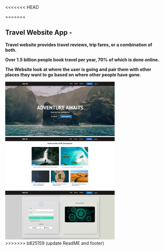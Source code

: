<<<<<<< HEAD

=======
## Travel Website App -

<b>Travel website provides travel reviews, trip fares, or a combination of both.

Over 1.5 billion people book travel per year, 70% of which is done online.

The Website look at where the user is going and pair them with other places they want to go based on where other people have gone.</b>

<div style="width:100%">
    <img src="./src/images/travel-page1.JPG" width="350"/>
    <img src="./src/images/travel-page2.JPG" width="350"/>
    <img src="./src/images/travel-page3.JPG" width="350"/>
</div>
>>>>>>> b825159 (update ReadME and footer)
